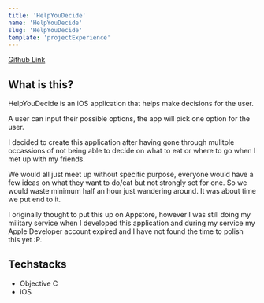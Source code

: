 ```yaml
---
title: 'HelpYouDecide'
name: 'HelpYouDecide'
slug: 'HelpYouDecide'
template: 'projectExperience'
---
```

[Github Link](https://www.github.com/lyakyb/HelpYouDecide)

## What is this?
HelpYouDecide is an iOS application that helps make decisions for the user. 

A user can input their possible options, the app will pick one option for the user.

I decided to create this application after having gone through mulitple occassions of not being able to decide on what to eat or where to go when I met up with my friends. 

We would all just meet up without specific purpose, everyone would have a few ideas on what they want to do/eat but not strongly set for one. So we would waste minimum half an hour just wandering around. It was about time we put end to it. 

I originally thought to put this up on Appstore, however I was still doing my military service when I developed this application and during my service my Apple Developer account expired and I have not found the time to polish this yet :P.

## Techstacks
- Objective C
- iOS
